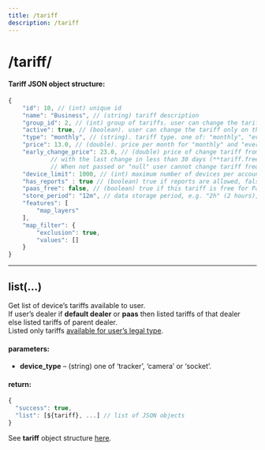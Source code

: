 ```yaml
---
title: /tariff
description: /tariff
---
```


# /tariff/

#### Tariff JSON object structure:

```js
{
    "id": 10, // (int) unique id
    "name": "Business", // (string) tariff description
    "group_id": 2, // (int) group of tariffs. user can change the tariff only on the tariff in the same group.
    "active": true, // (boolean). user can change the tariff only on the active tariff.
    "type": "monthly", // (string). tariff type. one of: "monthly", "everyday", "activeday"
    "price": 13.0, // (double). price per month for "monthly" and "everyday" tariff or price per "active" day for "activeday" tariff
    "early_change_price": 23.0, // (double) price of change tariff from current to other
            // with the last change in less than 30 days (**tariff.freeze.period** config option).
            // When not passed or "null" user cannot change tariff frequently.
    "device_limit": 1000, // (int) maximum number of devices per account
    "has_reports" : true // (boolean) true if reports are allowed, false otherwise
    "paas_free": false, // (boolean) true if this tariff is free for PaaS owner, false otherwise
    "store_period": "12m", // data storage period, e.g. "2h" (2 hours), "3d" (3 days), "5m" (5 months), "1y" (one year)
    "features": [
        "map_layers"
    ],
    "map_filter": {
        "exclusion": true,
        "values": []
    }
}
```



---
## list(…)

Get list of device’s tariffs available to user.<br>
If user’s dealer if **default dealer** or **paas** then listed tariffs of that dealer<br>
else listed tariffs of parent dealer.<br>
Listed only tariffs [available for user’s legal type](#tariff).

#### parameters:

* **device_type** – (string) one of ‘tracker’, ‘camera’ or ‘socket’.

#### return:
```js
{
  "success": true,
  "list": [${tariff}, ...] // list of JSON objects
}
```

See **tariff** object structure [here](#tariff).
